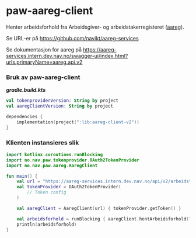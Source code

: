 # paw-aareg-client

Henter arbeidsforhold fra Arbeidsgiver- og arbeidstakerregisteret ([aareg](https://navikt.github.io/aareg/)).

Se URL-er på https://github.com/navikt/aareg-services

Se dokumentasjon for aareg på https://aareg-services.intern.dev.nav.no/swagger-ui/index.html?urls.primaryName=aareg.api.v2

### Bruk av paw-aareg-client

**_gradle.build.kts_**

```kts
val tokenproviderVersion: String by project
val aaregClientVersion: String by project

dependencies {
    implementation(project(":lib:aareg-client-v2"))
}
```

### Klienten instansieres slik

```kt
import kotlinx.coroutines.runBlocking
import no.nav.paw.tokenprovider.OAuth2TokenProvider
import no.nav.paw.aareg.AaregClient

fun main() {
    val url = "https://aareg-services.intern.dev.nav.no/api/v2/arbeidstaker/arbeidsforhold"
    val tokenProvider = OAuth2TokenProvider(
        // Token config
    )

    val aaregClient = AaregClient(url) { tokenProvider.getToken() }

    val arbeidsforhold = runBlocking { aaregClient.hentArbeidsforhold("fnr", "callId") }
    println(arbeidsforhold)
}
```
